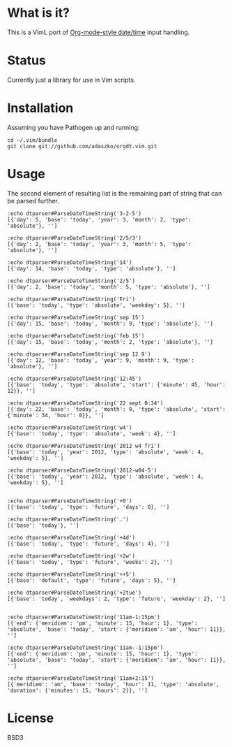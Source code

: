 What is it?
===========

This is a VimL port of [Org-mode-style date/time](http://orgmode.org/manual/The-date_002ftime-prompt.html#The-date_002ftime-prompt) input handling.


Status
======

Currently just a library for use in Vim scripts.


Installation
============

Assuming you have Pathogen up and running:

    cd ~/.vim/bundle
    git clone git://github.com/adaszko/orgdt.vim.git


Usage
=====

The second element of resulting list is the remaining part of string that can
be parsed further.

    :echo dtparser#ParseDateTimeString('3-2-5')
    [{'day': 5, 'base': 'today', 'year': 3, 'month': 2, 'type': 'absolute'}, '']

    :echo dtparser#ParseDateTimeString('2/5/3')
    [{'day': 2, 'base': 'today', 'year': 3, 'month': 5, 'type': 'absolute'}, '']

    :echo dtparser#ParseDateTimeString('14')
    [{'day': 14, 'base': 'today', 'type': 'absolute'}, '']

    :echo dtparser#ParseDateTimeString('2/5')
    [{'day': 2, 'base': 'today', 'month': 5, 'type': 'absolute'}, '']

    :echo dtparser#ParseDateTimeString('Fri')
    [{'base': 'today', 'type': 'absolute', 'weekday': 5}, '']

    :echo dtparser#ParseDateTimeString('sep 15')
    [{'day': 15, 'base': 'today', 'month': 9, 'type': 'absolute'}, '']

    :echo dtparser#ParseDateTimeString('feb 15')
    [{'day': 15, 'base': 'today', 'month': 2, 'type': 'absolute'}, '']

    :echo dtparser#ParseDateTimeString('sep 12 9')
    [{'day': 12, 'base': 'today', 'year': 9, 'month': 9, 'type': 'absolute'}, '']

    :echo dtparser#ParseDateTimeString('12:45')
    [{'base': 'today', 'type': 'absolute', 'start': {'minute': 45, 'hour': 12}}, '']

    :echo dtparser#ParseDateTimeString('22 sept 0:34')
    [{'day': 22, 'base': 'today', 'month': 9, 'type': 'absolute', 'start': {'minute': 34, 'hour': 0}}, '']

    :echo dtparser#ParseDateTimeString('w4')
    [{'base': 'today', 'type': 'absolute', 'week': 4}, '']

    :echo dtparser#ParseDateTimeString('2012 w4 fri')
    [{'base': 'today', 'year': 2012, 'type': 'absolute', 'week': 4, 'weekday': 5}, '']

    :echo dtparser#ParseDateTimeString('2012-w04-5')
    [{'base': 'today', 'year': 2012, 'type': 'absolute', 'week': 4, 'weekday': 5}, '']


    :echo dtparser#ParseDateTimeString('+0')
    [{'base': 'today', 'type': 'future', 'days': 0}, '']

    :echo dtparser#ParseDateTimeString('.')
    [{'base': 'today'}, '']

    :echo dtparser#ParseDateTimeString('+4d')
    [{'base': 'today', 'type': 'future', 'days': 4}, '']

    :echo dtparser#ParseDateTimeString('+2w')
    [{'base': 'today', 'type': 'future', 'weeks': 2}, '']

    :echo dtparser#ParseDateTimeString('++5')
    [{'base': 'default', 'type': 'future', 'days': 5}, '']

    :echo dtparser#ParseDateTimeString('+2tue')
    [{'base': 'today', 'weekdays': 2, 'type': 'future', 'weekday': 2}, '']


    :echo dtparser#ParseDateTimeString('11am-1:15pm')
    [{'end': {'meridiem': 'pm', 'minute': 15, 'hour': 1}, 'type': 'absolute', 'base': 'today', 'start': {'meridiem': 'am', 'hour': 11}}, '']

    :echo dtparser#ParseDateTimeString('11am--1:15pm')
    [{'end': {'meridiem': 'pm', 'minute': 15, 'hour': 1}, 'type': 'absolute', 'base': 'today', 'start': {'meridiem': 'am', 'hour': 11}}, '']

    :echo dtparser#ParseDateTimeString('11am+2:15')
    [{'meridiem': 'am', 'base': 'today', 'hour': 11, 'type': 'absolute', 'duration': {'minutes': 15, 'hours': 2}}, '']


License
=======

BSD3
